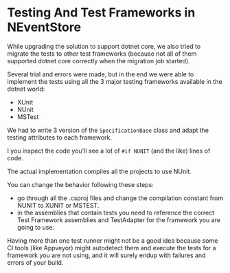 # Testing And Test Frameworks in NEventStore

While upgrading the solution to support dotnet core, we also tried to migrate the tests to other test frameworks
(because not all of them supported dotnet core correctly when the migration job started).

Several trial and errors were made, but in the end we were able to implement the tests using all the 3 major testing frameworks available in the dotnet world:

- XUnit
- NUnit
- MSTest

We had to write 3 version of the `SpecificationBase` class and adapt the testing attributes to each framework.

I you inspect the code you'll see a lot of `#if NUNIT` (and the like) lines of code.

The actual implementation compiles all the projects to use NUnit.

You can change the behavior following these steps:

- go through all the .csproj files and change the compilation constant from NUNIT to XUNIT or MSTEST.
- in the assemblies that contain tests you need to reference the correct Test Framework assemblies and TestAdapter for the framework you are going to use.

Having more than one test runner might not be a good idea because some CI tools (like Appveyor) might autodetect them and execute the tests for a framework you are not using, and it will surely endup with failures and errors of your build.
